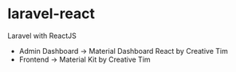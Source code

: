# laravel-react
Laravel with ReactJS
- Admin Dashboard -> Material Dashboard React by Creative Tim
- Frontend -> Material Kit by Creative Tim
